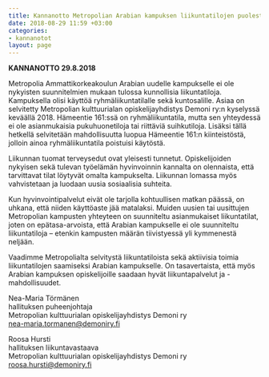 ```yaml
---
title: Kannanotto Metropolian Arabian kampuksen liikuntatilojen puolesta
date: 2018-08-29 11:59 +03:00
categories:
- kannanotot
layout: page
---
```


**KANNANOTTO 29.8.2018**

Metropolia Ammattikorkeakoulun Arabian uudelle kampukselle ei ole nykyisten suunnitelmien mukaan tulossa kunnollisia liikuntatiloja. Kampuksella olisi käyttöä ryhmäliikuntatilalle sekä kuntosalille. Asiaa on selvitetty Metropolian kulttuurialan opiskelijayhdistys Demoni ry:n kyselyssä keväällä 2018. Hämeentie 161:ssä on ryhmäliikuntatila, mutta sen yhteydessä ei ole asianmukaisia pukuhuonetiloja tai riittäviä suihkutiloja. Lisäksi tällä hetkellä selvitetään mahdollisuutta luopua Hämeentie 161:n kiinteistöstä, jolloin ainoa ryhmäliikuntatila poistuisi käytöstä.

Liikunnan tuomat terveysedut ovat yleisesti tunnetut. Opiskelijoiden nykyisen sekä tulevan työelämän hyvinvoinnin kannalta on olennaista, että tarvittavat tilat löytyvät omalta kampukselta. Liikunnan lomassa myös vahvistetaan ja luodaan uusia sosiaalisia suhteita.

Kun hyvinvointipalvelut eivät ole tarjolla kohtuullisen matkan päässä, on uhkana, että niiden käyttöaste jää matalaksi. Muiden uusien tai uusittujen Metropolian kampusten yhteyteen on suunniteltu asianmukaiset liikuntatilat, joten on epätasa-arvoista, että Arabian kampukselle ei ole suunniteltu liikuntatiloja – etenkin kampusten määrän tiivistyessä yli kymmenestä neljään.

Vaadimme Metropolialta selvitystä liikuntatiloista sekä aktiivisia toimia liikuntatilojen saamiseksi Arabian kampukselle. On tasavertaista, että myös Arabian kampuksen opiskelijoille saadaan hyvät liikuntapalvelut ja -mahdollisuudet.


Nea-Maria Törmänen<br>
hallituksen puheenjohtaja<br>
Metropolian kulttuurialan opiskelijayhdistys Demoni ry<br>
[nea-maria.tormanen@demoniry.fi](mailto:nea-maria.tormanen@demoniry.fi)


Roosa Hursti<br>
hallituksen liikuntavastaava<br>
Metropolian kulttuurialan opiskelijayhdistys Demoni ry<br>
[roosa.hursti@demoniry.fi](mailto:roosa.hursti@demoniry.fi)
